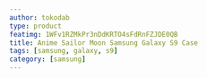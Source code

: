 ```yaml
---
author: tokodab
type: product
featimg: 1WFv1RZMkPr3nDdKRTO4sFdRnFZJDE0QB
title: Anime Sailor Moon Samsung Galaxy S9 Case
tags: [samsung, galaxy, s9]
category: [samsung]
---
```

